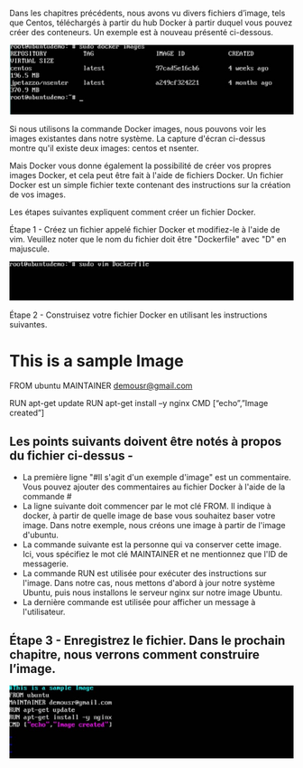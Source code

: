 Dans les chapitres précédents, nous avons vu divers fichiers d’image, tels que Centos, téléchargés à partir du hub Docker à partir duquel vous pouvez créer des conteneurs. Un exemple est à nouveau présenté ci-dessous.

![](1.jpg) 

Si nous utilisons la commande Docker images, nous pouvons voir les images existantes dans notre système. La capture d'écran ci-dessus montre qu'il existe deux images: centos et nsenter.

Mais Docker vous donne également la possibilité de créer vos propres images Docker, et cela peut être fait à l'aide de fichiers Docker. Un fichier Docker est un simple fichier texte contenant des instructions sur la création de vos images.

Les étapes suivantes expliquent comment créer un fichier Docker.

Étape 1 - Créez un fichier appelé fichier Docker et modifiez-le à l'aide de vim. Veuillez noter que le nom du fichier doit être "Dockerfile" avec "D" en majuscule.

![](2.jpg)

Étape 2 - Construisez votre fichier Docker en utilisant les instructions suivantes.

# This is a sample Image 

FROM ubuntu 
MAINTAINER demousr@gmail.com 

RUN apt-get update 
RUN apt-get install –y nginx 
CMD [“echo”,”Image created”] 

## Les points suivants doivent être notés à propos du fichier ci-dessus -

* La première ligne "#Il s'agit d'un exemple d'image" est un commentaire. Vous pouvez ajouter des commentaires au fichier Docker à l'aide de la commande #
* La ligne suivante doit commencer par le mot clé FROM. Il indique à docker, à partir de quelle image de base vous souhaitez baser votre image. Dans notre exemple, nous créons une image à partir de l'image d'ubuntu.
* La commande suivante est la personne qui va conserver cette image. Ici, vous spécifiez le mot clé MAINTAINER et ne mentionnez que l'ID de messagerie.
* La commande RUN est utilisée pour exécuter des instructions sur l'image. Dans notre cas, nous mettons d'abord à jour notre système Ubuntu, puis nous installons le serveur nginx sur notre image Ubuntu.
* La dernière commande est utilisée pour afficher un message à l'utilisateur.

## Étape 3 - Enregistrez le fichier. Dans le prochain chapitre, nous verrons comment construire l’image.

![](3.jpg)